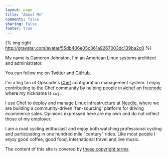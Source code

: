 ```yaml
---
layout: page
title: "About Me"
comments: false
sharing: false 
footer: true
---
```


{% img right http://gravatar.com/avatar/55db406e05c361a9267003dc139ba2c0 %}

My name is Cameron Johnston, I'm an American Linux systems architect and administrator.

You can follow me on <a href="http://twitter.com/cwjohnston">Twitter</a> and <a href="http://github.com/cwjohnston">GitHub</a>.

I'm a big fan of Opscode's [Chef](http://www.opscode.com/chef/) configuration management system. I enjoy contributing to the Chef community by helping people in [#chef on freenode](http://wiki.opscode.com/display/chef/IRC) where my nickname is `cwj`.

I use Chef to deploy and manage Linux infrastructure at <a href="http://www.needle.com">Needle</a>, where we are building a community-driven 'fan-sourcing' platform for driving ecommerce sales. Opinions expressed here are my own and do not reflect those of my employer.

I am a road cycling enthusiast and enjoy both watching professional cycling and participating in one hundred mile "century" rides. Like most people I enjoy good coffee, good food, international travel and live music.

The content of this site is covered by <a href="{{ site_root }}/copyright">these copyright terms</a>.
